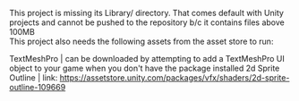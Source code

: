 This project is missing its Library/ directory. That comes default with Unity projects and cannot be pushed to the repository b/c it contains files above 100MB  
This project also needs the following assets from the asset store to run:

TextMeshPro |  can be downloaded by attempting to add a TextMeshPro UI object to your game when you don't have the package installed
2d Sprite Outline | link: https://assetstore.unity.com/packages/vfx/shaders/2d-sprite-outline-109669  
